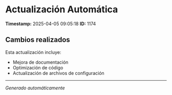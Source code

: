 # Actualización Automática

**Timestamp:** 2025-04-05 09:05:18
**ID:** 1174

## Cambios realizados

Esta actualización incluye:
- Mejora de documentación
- Optimización de código
- Actualización de archivos de configuración

---
*Generado automáticamente*
